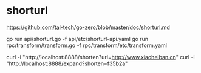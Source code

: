 # shorturl
https://github.com/tal-tech/go-zero/blob/master/doc/shorturl.md


go run api/shorturl.go -f api/etc/shorturl-api.yaml
go run rpc/transform/transform.go -f rpc/transform/etc/transform.yaml

curl -i "http://localhost:8888/shorten?url=http://www.xiaoheiban.cn"
curl -i "http://localhost:8888/expand?shorten=f35b2a"
